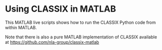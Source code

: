 # Using CLASSIX in MATLAB

This MATLAB live scripts shows how to run the CLASSIX Python code from within MATLAB.

Note that there is also a pure MATLAB implementation of CLASSIX available at https://github.com/nla-group/classix-matlab
